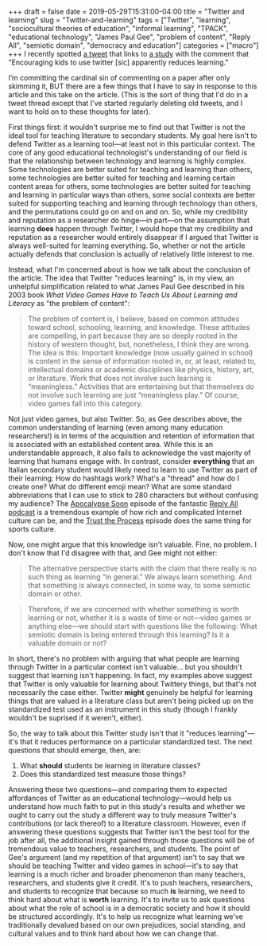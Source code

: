 +++
draft = false
date = 2019-05-29T15:31:00-04:00
title = "Twitter and learning"
slug = "Twitter-and-learning" 
tags = ["Twitter", "learning", "sociocultural theories of education", "informal learning", "TPACK", "educational technology", "James Paul Gee", "problem of content", "Reply All", "semiotic domain", "democracy and education"]
categories = ["macro"]
+++
I recently spotted [a tweet](https://twitter.com/leecrawfurd/status/1133301842593632256) that links to [a study](https://dipartimenti.unicatt.it/economia-finanza-def081.pdf) with the comment that "Encouraging kids to use twitter [sic] apparently reduces learning." 

I’m committing the cardinal sin of commenting on a paper after only skimming it, BUT there are a few things that I have to say in response to this article and this take on the article. (This is the sort of thing that I'd do in a tweet thread except that I've started regularly deleting old tweets, and I want to hold on to these thoughts for later). 

First things first: it wouldn't surprise me to find out that Twitter is not the ideal tool for teaching literature to secondary students. My goal here isn't to defend Twitter as a learning tool—at least not in this particular context. The core of any good educational technologist's understanding of our field is that the relationship between technology and learning is highly complex. Some technologies are better suited for teaching and learning than others, some technologies are better suited for teaching and learning certain content areas for others, some technologies are better suited for teaching and learning in particular ways than others, some social contexts are better suited for supporting teaching and learning through technology than others, and the permutations could go on and on and on. So, while my credibility and reputation as a researcher do hinge—in part—on the assumption that learning **does** happen through Twitter, I would hope that my credibility and reputation as a researcher would entirely disappear if I argued that Twitter is always well-suited for learning everything. So, whether or not the article actually defends that conclusion is actually of relatively little interest to me. 

Instead, what I'm concerned about is how we talk about the conclusion of the article. The idea that Twitter "reduces learning" is, in my view, an unhelpful simplification related to what James Paul Gee described in his 2003 book *What Video Games Have to Teach Us About Learning and Literacy* as "the problem of content": 

> The problem of content is, I believe, based on common attitudes toward school, schooling, learning, and knowledge. These attitudes are compelling, in part because they are so deeply rooted in the history of western thought, but, nonetheless, I think they are wrong. The idea is this: Important knowledge (now usually gained in school) is content in the sense of information rooted in, or, at least, related to, intellectual domains or academic disciplines like physics, history, art, or literature. Work that does not involve such learning is “meaningless.” Activities that are entertaining but that themselves do not involve such learning are just “meaningless play.” Of course, video games fall into this category.

Not just video games, but also Twitter. So, as Gee describes above, the common understanding of learning (even among many education researchers!) is in terms of the acquisition and retention of information that is associated with an established content area. While this is an understandable approach, it also fails to acknowledge the vast majority of learning that humans engage with. In contrast, consider **everything** that an Italian secondary student would likely need to learn to use Twitter as part of their learning: How do hashtags work? What's a "thread" and how do I create one? What do different emoji mean? What are some standard abbreviations that I can use to stick to 280 characters but without confusing my audience? The [Apocalypse Soon](https://gimletmedia.com/shows/reply-all/xjhewe/114-apocalypse-soon) episode of the fantastic [Reply All podcast](https://gimletmedia.com/shows/reply-all) is a tremendous example of how rich and complicated Internet culture can be, and the [Trust the Process](https://gimletmedia.com/shows/reply-all/v4he8k/116-trust-the-process) episode does the same thing for sports culture. 

Now, one might argue that this knowledge isn't valuable. Fine, no problem. I don't know that I'd disagree with that, and Gee might not either: 

> The alternative perspective starts with the claim that there really is no such thing as learning “in general.” We always learn something. And that something is always connected, in some way, to some semiotic domain or other.

> Therefore, if we are concerned with whether something is worth learning or not, whether it is a waste of time or not—video games or anything else—we should start with questions like the following: What semiotic domain is being entered through this learning? Is it a valuable domain or not?

In short, there's no problem with arguing that what people are learning through Twitter in a particular context isn't valuable... but you shouldn't suggest that learning isn't happening. In fact, my examples above suggest that Twitter is only valuable for learning about Twittery things, but that's not necessarily the case either. Twitter **might** genuinely be helpful for learning things that are valued in a literature class but aren't being picked up on the standardized test used as an instrument in this study (though I frankly wouldn't be suprised if it weren't, either). 

So, the way to talk about this Twitter study isn't that it "reduces learning"—it's that it reduces performance on a particular standardized test. The next questions that should emerge, then, are: 
1. What **should** students be learning in literature classes? 
2. Does this standardized test measure those things?

Answering these two questions—and comparing them to expected affordances of Twitter as an educational technology—would help us understand how much faith to put in this study's results and whether we ought to carry out the study a different way to truly measure Twitter's contributions (or lack thereof) to a literature classroom. However, even if answering these questions suggests that Twitter isn't the best tool for the job after all, the additional insight gained through those questions will be of tremendous value to teachers, researchers, and students. The point of Gee's argument (and my repetition of that argument) isn't to say that we should be teaching Twitter and video games in school—it's to say that learning is a much richer and broader phenomenon than many teachers, researchers, and students give it credit. It's to push teachers, researchers, and students to recognize that because so much **is** learning, we need to think hard about what is **worth** learning. It's to invite us to ask questions about what the role of school is in a democratic society and how it should be structured accordingly. It's to help us recognize what learning we've traditionally devalued based on our own prejudices, social standing, and cultural values and to think hard about how we can change that.